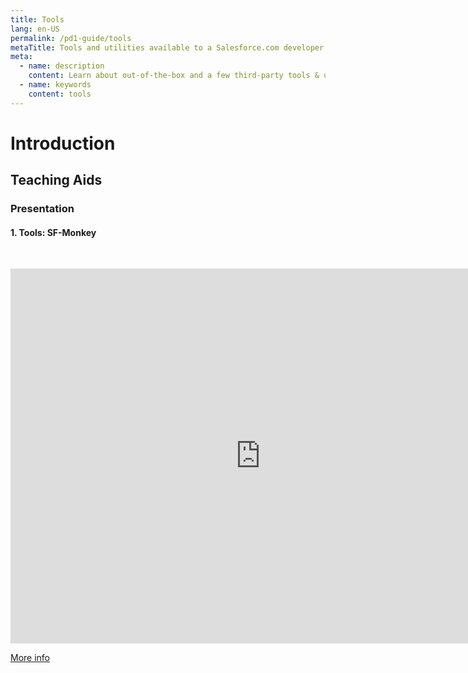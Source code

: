 ```yaml
---
title: Tools
lang: en-US
permalink: /pd1-guide/tools
metaTitle: Tools and utilities available to a Salesforce.com developer.
meta:
  - name: description
    content: Learn about out-of-the-box and a few third-party tools & utilities that make any developer happy.
  - name: keywords
    content: tools
---
```


# Introduction

## Teaching Aids

### Presentation

#### 1. Tools: SF-Monkey

&nbsp;

<iframe src="https://docs.google.com/presentation/d/e/2PACX-1vRkWnX6xZ1AQtSiyiqb7cBtUeRPaXDyFabFqaCabr7CmOjcMrKq5v30EkXWWzob0w/embed?start=false&loop=false&delayms=3000" frameborder="0" width="800" height="600" allowfullscreen="true" mozallowfullscreen="true" webkitallowfullscreen="true"></iframe>

[More info](/misc/pricing#sf-monkey)
